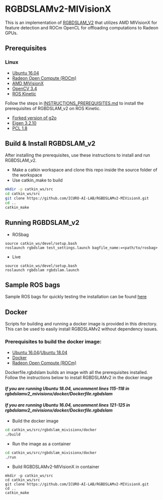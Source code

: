 # RGBDSLAMv2-MIVisionX

This is an implementation of [RGBDSLAM_V2](https://github.com/felixendres/rgbdslam_v2) that utilizes AMD MIVisionX for feature detection and ROCm OpenCL for offloading computations to Radeon GPUs.

## Prerequisites

### Linux

* [Ubuntu 16.04](http://releases.ubuntu.com/16.04/)
* [Radeon Open Compute (ROCm)](https://rocm.github.io/ROCmInstall.html)
* [AMD MIVisionX](https://github.com/GPUOpen-ProfessionalCompute-Libraries/MIVisionX)
* [OpenCV 3.4](https://github.com/opencv/opencv/releases/tag/3.4.0)
* [ROS Kinetic](http://wiki.ros.org/kinetic/Installation)

Follow the steps in [INSTRUCTIONS_PREREQUISITES.md](INSTRUCTIONS_PREREQUISITES.md) to install the prerequisites of RGBDSLAM_v2 on ROS Kinetic.

* [Forked version of g2o](https://github.com/felixendres/g2o)
* [Eigen 3.2.10](https://bitbucket.org/eigen/eigen/src)
* [PCL 1.8](https://github.com/PointCloudLibrary/pcl)

## Build & Install RGBDSLAM_v2
After installing the prerequisites, use these instructions to install and run RGBDSLAM_v2.

* Make a catkin workspace and clone this repo inside the source folder of the workspace
* Use catkin_make to build

```bash
mkdir -p catkin_ws/src
cd catkin_ws/src
git clone https://github.com/ICURO-AI-LAB/RGBDSLAMv2-MIVisionX.git
cd ..
catkin_make
```

## Running RGBDSLAM_v2
* ROSbag
```
source catkin_ws/devel/setup.bash
roslaunch rgbdslam test_settings.launch bagfile_name:=<path/to/rosbag>
```
* Live
```
source catkin_ws/devel/setup.bash
roslaunch rgbdslam rgbdslam.launch
```
## Sample ROS bags
Sample ROS bags for quickly testing the installation can be found [here](https://vision.in.tum.de/data/datasets/rgbd-dataset/download)

## Docker
Scripts for building and running a docker image is provided in this directory. This can be used to easily install RGBDSLAMv2 without dependency issues.

### Prerequisites to build the docker image:
* [Ubuntu 16.04](http://releases.ubuntu.com/16.04/)/[Ubuntu 18.04](http://releases.ubuntu.com/18.04/)
* [Docker](https://docs.docker.com/install/linux/docker-ce/ubuntu/)
* [Radeon Open Compute (ROCm)](https://rocm.github.io/ROCmInstall.html)

Dockerfile.rgbdslam builds an image with all the prerequisites installed. Follow the instructions below to install RGBDSLAMv2 in the docker image

#### *If you are running Ubuntu 18.04, uncomment lines 115-118 in rgbdslamv2_mivisionx/docker/Dockerfile.rgbdslam*
#### *If you are running Ubuntu 16.04, uncomment lines 121-125 in rgbdslamv2_mivisionx/docker/Dockerfile.rgbdslam*

* Build the docker image
```bash
cd catkin_ws/src/rgbdslam_mivisionx/docker
./build
```

* Run the image as a container
```bash
cd catkin_ws/src/rgbdslam_mivisionx/docker
./run
```

* Build RGBDSLAMv2-MIVisionX in container
```
mkdir -p catkin_ws/src
cd catkin_ws/src
git clone https://github.com/ICURO-AI-LAB/RGBDSLAMv2-MIVisionX.git
cd ..
catkin_make
```
